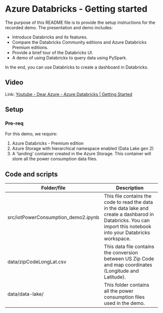 # Azure Databricks - Getting started
The purpose of this README file is to provide the setup instructions for the recorded demo. The presentation and demo includes: 
-	Introduce Databricks and its features.
-	Compare the Databricks Community editions and Azure Databricks Premium editions.
-	Provide a brief tour of the Databricks UI. 
-	A demo of using Databricks to query data using PySpark.

In the end, you can use Databricks to create a dashboard in Databricks. 

## Video
Link: [Youtube - Dear Azure - Azure Databricks | Getting Started](https://youtu.be/WWnSd7ydC78)

## Setup
### Pre-req
For this demo, we require: 
1. Azure Databricks - Premium edition
1. Azure Storage with hierarchical namespace enabled (Data Lake gen 2)
1. A 'landing' container created in the Azure Storage. This container will store all the power consumption data files.

## Code and scripts
| Folder/file | Description |
| --- | --- |
| src/iotPowerConsumption_demo2.ipynb | This file contains the code to read the data in the data lake and create a dashbarod in Databricks. You can import this notebook into your Databricks workspace. |
| data/zipCodeLongLat.csv | This data file contains the conversion between US Zip Code and map coordinates (Longitude and Latitude). |
| data/data-lake/ | This folder contains all the power consumption files used in the demo. |
